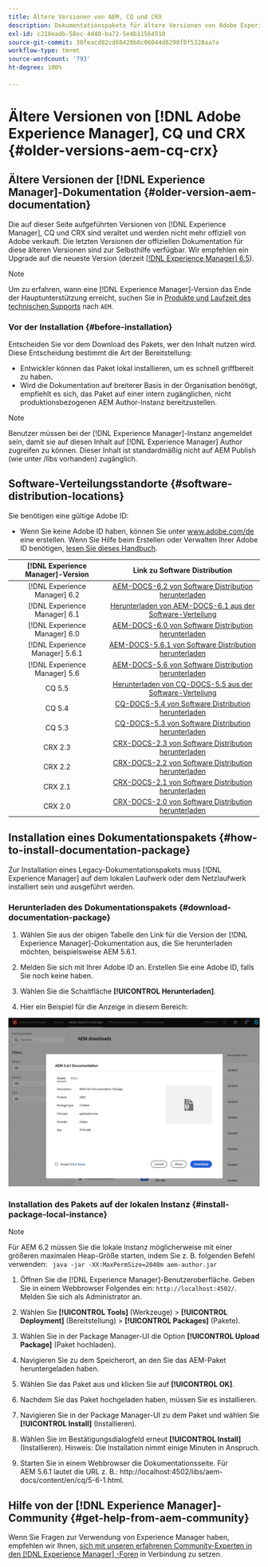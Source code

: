 ```yaml
---
title: Ältere Versionen von AEM, CQ und CRX
description: Dokumentationspakete für ältere Versionen von Adobe Experience Manager, CQ und CRX.
exl-id: c210eadb-58ec-4d40-ba72-5e4b11564510
source-git-commit: 30feacd82cd68428b8c06044d6290f8f5328aa7a
workflow-type: tm+mt
source-wordcount: '793'
ht-degree: 100%

---
```


# Ältere Versionen von [!DNL Adobe Experience Manager], CQ und CRX {#older-versions-aem-cq-crx}

## Ältere Versionen der [!DNL Experience Manager]-Dokumentation {#older-version-aem-documentation}

Die auf dieser Seite aufgeführten Versionen von [!DNL Experience Manager], CQ und CRX sind veraltet und werden nicht mehr offiziell von Adobe verkauft. Die letzten Versionen der offiziellen Dokumentation für diese älteren Versionen sind zur Selbsthilfe verfügbar. Wir empfehlen ein Upgrade auf die neueste Version (derzeit [[!DNL Experience Manager] 6.5](https://experienceleague.adobe.com/docs/experience-manager-65.html?lang=de)).

>[!NOTE]
>
>Um zu erfahren, wann eine [!DNL Experience Manager]-Version das Ende der Hauptunterstützung erreicht, suchen Sie in [Produkte und Laufzeit des technischen Supports](https://helpx.adobe.com/de/support/programs/eol-matrix.html) nach `AEM`.

### Vor der Installation {#before-installation}

Entscheiden Sie vor dem Download des Pakets, wer den Inhalt nutzen wird. Diese Entscheidung bestimmt die Art der Bereitstellung:

* Entwickler können das Paket lokal installieren, um es schnell griffbereit zu haben.
* Wird die Dokumentation auf breiterer Basis in der Organisation benötigt, empfiehlt es sich, das Paket auf einer intern zugänglichen, nicht produktionsbezogenen AEM Author-Instanz bereitzustellen.

>[!NOTE]
>
>Benutzer müssen bei der [!DNL Experience Manager]-Instanz angemeldet sein, damit sie auf diesen Inhalt auf [!DNL Experience Manager] Author zugreifen zu können. Dieser Inhalt ist standardmäßig nicht auf AEM Publish (wie unter /libs vorhanden) zugänglich.

## Software-Verteilungsstandorte {#software-distribution-locations}

Sie benötigen eine gültige Adobe ID:

* Wenn Sie keine Adobe ID haben, können Sie unter www.adobe.com/de eine erstellen.
Wenn Sie Hilfe beim Erstellen oder Verwalten Ihrer Adobe ID benötigen, [lesen Sie dieses Handbuch](https://helpx.adobe.com/de/manage-account.html).

| [!DNL Experience Manager]-Version | Link zu Software Distribution |
|:-----------:|:--------------------------------------------------:|
| [!DNL Experience Manager] 6.2 | [AEM-DOCS-6.2 von Software Distribution herunterladen](https://experience.adobe.com/#/downloads/content/software-distribution/en/aem.html?package=/content/software-distribution/en/details.html/content/dam/aem/public/adobe/packages/aem-docs/aem-docs-6-2.zip) |
| [!DNL Experience Manager] 6.1 | [Herunterladen von AEM-DOCS-6.1 aus der Software-Verteilung](https://experience.adobe.com/#/downloads/content/software-distribution/en/aem.html?package=/content/software-distribution/en/details.html/content/dam/aem/public/adobe/packages/aem-docs/aem-6-1.zip) |
| [!DNL Experience Manager] 6.0 | [AEM-DOCS-6.0 von Software Distribution herunterladen](https://experience.adobe.com/#/downloads/content/software-distribution/en/aem.html?package=/content/software-distribution/en/details.html/content/dam/aem/public/adobe/packages/aem-docs/aem-docs-6-0.zip) |
| [!DNL Experience Manager] 5.6.1 | [AEM-DOCS-5.6.1 von Software Distribution herunterladen](https://experience.adobe.com/#/downloads/content/software-distribution/en/aem.html?package=/content/software-distribution/en/details.html/content/dam/aem/public/adobe/packages/aem-docs/aem-docs-5-6-1.zip) |
| [!DNL Experience Manager] 5.6 | [AEM-DOCS-5.6 von Software Distribution herunterladen](https://experience.adobe.com/#/downloads/content/software-distribution/en/aem.html?package=/content/software-distribution/en/details.html/content/dam/aem/public/adobe/packages/aem-docs/aem-docs-5-6.zip) |
| CQ 5.5 | [Herunterladen von CQ-DOCS-5.5 aus der Software-Verteilung](https://experience.adobe.com/#/downloads/content/software-distribution/en/aem.html?package=%2Fcontent%2Fsoftware-distribution%2Fen%2Fdetails.html%2Fcontent%2Fdam%2Faem%2Fpublic%2Fadobe%2Fpackages%2Faem-docs%2Faem-docs-5-5.zip) |
| CQ 5.4 | [CQ-DOCS-5.4 von Software Distribution herunterladen](https://experience.adobe.com/#/downloads/content/software-distribution/en/aem.html?package=/content/software-distribution/en/details.html/content/dam/aem/public/adobe/packages/aem-docs/aem-docs-5-4.zip) |
| CQ 5.3 | [CQ-DOCS-5.3 von Software Distribution herunterladen](https://experience.adobe.com/#/downloads/content/software-distribution/en/aem.html?package=/content/software-distribution/en/details.html/content/dam/aem/public/adobe/packages/aem-docs/aem-docs-5-3.zip) |
| CRX 2.3 | [CRX-DOCS-2.3 von Software Distribution herunterladen](https://experience.adobe.com/#/downloads/content/software-distribution/en/aem.html?package=/content/software-distribution/en/details.html/content/dam/aem/public/adobe/packages/aem-docs/crx-docs-2-3.zip) |
| CRX 2.2 | [CRX-DOCS-2.2 von Software Distribution herunterladen](https://experience.adobe.com/#/downloads/content/software-distribution/en/aem.html?package=/content/software-distribution/en/details.html/content/dam/aem/public/adobe/packages/aem-docs/crx-docs-2-2.zip) |
| CRX 2.1 | [CRX-DOCS-2.1 von Software Distribution herunterladen](https://experience.adobe.com/#/downloads/content/software-distribution/en/aem.html?package=/content/software-distribution/en/details.html/content/dam/aem/public/adobe/packages/aem-docs/crx-docs-2-1.zip) |
| CRX 2.0 | [CRX-DOCS-2.0 von Software Distribution herunterladen](https://experience.adobe.com/#/downloads/content/software-distribution/en/aem.html?package=/content/software-distribution/en/details.html/content/dam/aem/public/adobe/packages/aem-docs/crx-docs-2-0.zip) |

## Installation eines Dokumentationspakets {#how-to-install-documentation-package}

Zur Installation eines Legacy-Dokumentationspakets muss [!DNL Experience Manager] auf dem lokalen Laufwerk oder dem Netzlaufwerk installiert sein und ausgeführt werden.

### Herunterladen des Dokumentationspakets {#download-documentation-package}

1. Wählen Sie aus der obigen Tabelle den Link für die Version der [!DNL Experience Manager]-Dokumentation aus, die Sie herunterladen möchten, beispielsweise AEM 5.6.1.

1. Melden Sie sich mit Ihrer Adobe ID an. Erstellen Sie eine Adobe ID, falls Sie noch keine haben.

1. Wählen Sie die Schaltfläche **[!UICONTROL Herunterladen]**.

1. Hier ein Beispiel für die Anzeige in diesem Bereich:

![Beispiel für Software Distribution](assets/screen_shot_2020-07-10at161922.jpg)

### Installation des Pakets auf der lokalen Instanz {#install-package-local-instance}

>[!NOTE]
>
>Für AEM 6.2 müssen Sie die lokale Instanz möglicherweise mit einer größeren maximalen Heap-Größe starten, indem Sie z. B. folgenden Befehl verwenden: ` java -jar -XX:MaxPermSize=2048m aem-author.jar`

1. Öffnen Sie die [!DNL Experience Manager]-Benutzeroberfläche. Geben Sie in einem Webbrowser Folgendes ein: `http://localhost:4502/`. Melden Sie sich als Administrator an.

1. Wählen Sie **[!UICONTROL Tools]** (Werkzeuge) > **[!UICONTROL Deployment]** (Bereitstellung) > **[!UICONTROL Packages]** (Pakete).

1. Wählen Sie in der Package Manager-UI die Option **[!UICONTROL Upload Package]** (Paket hochladen).

1. Navigieren Sie zu dem Speicherort, an den Sie das AEM-Paket heruntergeladen haben.

1. Wählen Sie das Paket aus und klicken Sie auf **[!UICONTROL OK]**.

1. Nachdem Sie das Paket hochgeladen haben, müssen Sie es installieren.

1. Navigieren Sie in der Package Manager-UI zu dem Paket und wählen Sie **[!UICONTROL Install]** (Installieren).

1. Wählen Sie im Bestätigungsdialogfeld erneut **[!UICONTROL Install]** (Installieren). Hinweis: Die Installation nimmt einige Minuten in Anspruch.

1. Starten Sie in einem Webbrowser die Dokumentationsseite. Für AEM 5.6.1 lautet die URL z. B.: http://localhost:4502/libs/aem-docs/content/en/cq/5-6-1.html.

## Hilfe von der [!DNL Experience Manager]-Community {#get-help-from-aem-community}

Wenn Sie Fragen zur Verwendung von Experience Manager haben, empfehlen wir Ihnen, [sich mit unseren erfahrenen Community-Experten in den  [!DNL Experience Manager] -Foren](https://experienceleaguecommunities.adobe.com/t5/adobe-experience-manager/ct-p/adobe-experience-manager-community) in Verbindung zu setzen.

